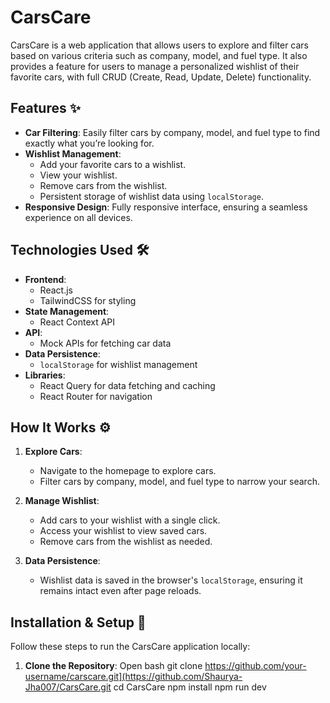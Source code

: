 # CarsCare

CarsCare is a web application that allows users to explore and filter cars based on various criteria such as company, model, and fuel type. It also provides a feature for users to manage a personalized wishlist of their favorite cars, with full CRUD (Create, Read, Update, Delete) functionality.

## Features ✨

- **Car Filtering**: Easily filter cars by company, model, and fuel type to find exactly what you’re looking for.
- **Wishlist Management**:
  - Add your favorite cars to a wishlist.
  - View your wishlist.
  - Remove cars from the wishlist.
  - Persistent storage of wishlist data using `localStorage`.
- **Responsive Design**: Fully responsive interface, ensuring a seamless experience on all devices.

## Technologies Used 🛠️

- **Frontend**:
  - React.js
  - TailwindCSS for styling
- **State Management**:
  - React Context API
- **API**:
  - Mock APIs for fetching car data
- **Data Persistence**:
  - `localStorage` for wishlist management
- **Libraries**:
  - React Query for data fetching and caching
  - React Router for navigation
 
## How It Works ⚙️

1. **Explore Cars**:
   - Navigate to the homepage to explore cars.
   - Filter cars by company, model, and fuel type to narrow your search.

2. **Manage Wishlist**:
   - Add cars to your wishlist with a single click.
   - Access your wishlist to view saved cars.
   - Remove cars from the wishlist as needed.

3. **Data Persistence**:
   - Wishlist data is saved in the browser's `localStorage`, ensuring it remains intact even after page reloads.

## Installation & Setup 🚀

Follow these steps to run the CarsCare application locally:

1. **Clone the Repository**:
   Open bash
   git clone https://github.com/your-username/carscare.git](https://github.com/Shaurya-Jha007/CarsCare.git
   cd CarsCare
   npm install
   npm run dev
